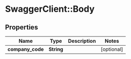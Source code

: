 # SwaggerClient::Body

## Properties
Name | Type | Description | Notes
------------ | ------------- | ------------- | -------------
**company_code** | **String** |  | [optional] 


